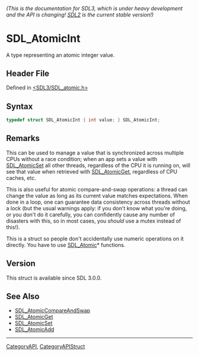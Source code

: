###### (This is the documentation for SDL3, which is under heavy development and the API is changing! [SDL2](https://wiki.libsdl.org/SDL2/) is the current stable version!)
# SDL_AtomicInt

A type representing an atomic integer value.

## Header File

Defined in [<SDL3/SDL_atomic.h>](https://github.com/libsdl-org/SDL/blob/main/include/SDL3/SDL_atomic.h)

## Syntax

```c
typedef struct SDL_AtomicInt { int value; } SDL_AtomicInt;
```

## Remarks

This can be used to manage a value that is synchronized across multiple
CPUs without a race condition; when an app sets a value with
[SDL_AtomicSet](SDL_AtomicSet) all other threads, regardless of the CPU it
is running on, will see that value when retrieved with
[SDL_AtomicGet](SDL_AtomicGet), regardless of CPU caches, etc.

This is also useful for atomic compare-and-swap operations: a thread can
change the value as long as its current value matches expectations. When
done in a loop, one can guarantee data consistency across threads without a
lock (but the usual warnings apply: if you don't know what you're doing, or
you don't do it carefully, you can confidently cause any number of
disasters with this, so in most cases, you _should_ use a mutex instead of
this!).

This is a struct so people don't accidentally use numeric operations on it
directly. You have to use [SDL_Atomic](SDL_Atomic)* functions.

## Version

This struct is available since SDL 3.0.0.

## See Also

- [SDL_AtomicCompareAndSwap](SDL_AtomicCompareAndSwap)
- [SDL_AtomicGet](SDL_AtomicGet)
- [SDL_AtomicSet](SDL_AtomicSet)
- [SDL_AtomicAdd](SDL_AtomicAdd)

----
[CategoryAPI](CategoryAPI), [CategoryAPIStruct](CategoryAPIStruct)

